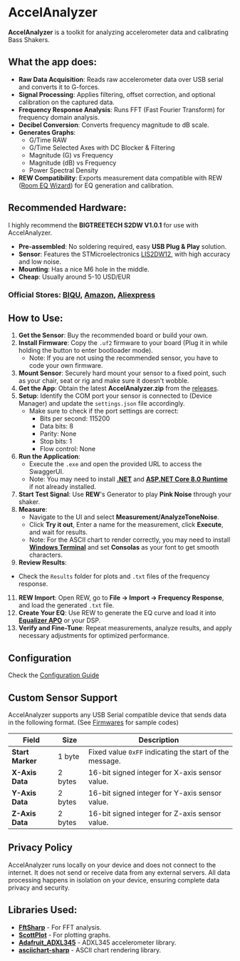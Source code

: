 

# AccelAnalyzer
**AccelAnalyzer** is a toolkit for analyzing accelerometer data and calibrating Bass Shakers.

## What the app does:
- **Raw Data Acquisition**: Reads raw accelerometer data over USB serial and converts it to G-forces.
- **Signal Processing**: Applies filtering, offset correction, and optional calibration on the captured data.
- **Frequency Response Analysis**: Runs FFT (Fast Fourier Transform) for frequency domain analysis.
- **Decibel Conversion**: Converts frequency magnitude to dB scale.
- **Generates Graphs**: 
  - G/Time RAW
  - G/Time Selected Axes with DC Blocker & Filtering
  - Magnitude (G) vs Frequency
  - Magnitude (dB) vs Frequency
  - Power Spectral Density
- **REW Compatibility**: Exports measurement data compatible with REW ([Room EQ Wizard](https://www.roomeqwizard.com/)) for EQ generation and calibration.

## Recommended Hardware:
I highly recommend the **BIGTREETECH S2DW V1.0.1** for use with AccelAnalyzer.
 -   **Pre-assembled**: No soldering required, easy  **USB Plug & Play** solution.
 -   **Sensor**: Features the STMicroelectronics [LIS2DW12](https://www.st.com/en/mems-and-sensors/lis2dw12.html), with  high accuracy and low noise.
 - **Mounting**: Has a nice M6 hole in the middle.
 - **Cheap**: Usually around 5-10 USD/EUR
 
### Official Stores:    [BIQU](https://biqu.equipment/products/adxl-345-accelerometer-board-for-36-stepper-motors?variant=40446852759650), [Amazon](https://www.amazon.com/BIGTREETECH-S2DW-Acceleration-Raspberry-Pi-Accelerometer/dp/B0CHFMBFCJ?ref_=ast_sto_dp), [Aliexpress](https://www.aliexpress.com/item/1005004243190853.html?spm=a2g0o.store_pc_home.promoteWysiwyg_4000000448804.1005004243190853)




## How to Use:
1. **Get the Sensor**: Buy the recommended board or build your own.
2. **Install Firmware**: Copy the `.uf2` firmware to your board (Plug it in while holding the button to enter bootloader mode).
	- Note: If you are not using the recommended sensor, you have to code your own firmware.
3. **Mount Sensor**: Securely hard mount your sensor to a fixed point, such as your chair, seat or rig and make sure it doesn't wobble.
4. **Get the App**: Obtain the latest **AccelAnalyzer.zip** from the [releases](https://github.com/Nabenishi/AccelAnalyzer.Releases/releases).
5. **Setup**: Identify the COM port your sensor is connected to (Device Manager) and update the `settings.json` file accordingly.
   - Make sure to check if the port settings are correct:
     - Bits per second: 115200
     - Data bits: 8
     - Parity: None
     - Stop bits: 1
     - Flow control: None
7. **Run the Application**: 
   - Execute the `.exe` and open the provided URL to access the SwaggerUI.
   - Note: You may need to install [**.NET**](https://dotnet.microsoft.com/en-us/download) and [**ASP.NET Core 8.0 Runtime**](https://dotnet.microsoft.com/en-us/download/dotnet/thank-you/runtime-aspnetcore-8.0.8-windows-hosting-bundle-installer) if not already installed.
8. **Start Test Signal**: Use **REW**'s Generator to play **Pink Noise** through your shaker.
9. **Measure**:
   - Navigate to the UI and select **Measurement/AnalyzeToneNoise**.
   - Click **Try it out**, Enter a name for the measurement, click **Execute**, and wait for results.
   - Note: For the ASCII chart to render correctly, you may need to install [**Windows Terminal**](https://apps.microsoft.com/detail/9n0dx20hk701?hl=en-gb&gl=US) and set **Consolas** as your font to get smooth characters.
10. **Review Results**:
   - Check the `Results` folder for plots and `.txt` files of the frequency response.
11. **REW Import**: Open REW, go to **File -> Import -> Frequency Response**, and load the generated `.txt` file.
12. **Create Your EQ**: Use REW to generate the EQ curve and load it into **[Equalizer APO](https://sourceforge.net/projects/equalizerapo/)** or your DSP.
13. **Verify and Fine-Tune**: Repeat measurements, analyze results, and apply necessary adjustments for optimized performance.

## Configuration
Check the [Configuration Guide](CONFIG_GUIDE.md)

## Custom Sensor Support
AccelAnalyzer supports any USB Serial compatible device that sends data in the following format. (See [Firmwares](https://github.com/Nabenishi/AccelAnalyzer.Releases/tree/main/Firmwares) for sample codes)

| **Field**        | **Size** | **Description**                               |
|------------------|----------|-----------------------------------------------|
| **Start Marker** | 1 byte   | Fixed value `0xFF` indicating the start of the message. |
| **X-Axis Data**  | 2 bytes  | 16-bit signed integer for X-axis sensor value. |
| **Y-Axis Data**  | 2 bytes  | 16-bit signed integer for Y-axis sensor value. |
| **Z-Axis Data**  | 2 bytes  | 16-bit signed integer for Z-axis sensor value. |

## Privacy Policy
AccelAnalyzer runs locally on your device and does not connect to the internet. It does not send or receive data from any external servers. All data processing happens in isolation on your device, ensuring complete data privacy and security.

## Libraries Used:
- [**FftSharp**](https://github.com/swharden/FftSharp) - For FFT analysis.
- [**ScottPlot**](https://github.com/ScottPlot/ScottPlot) - For plotting graphs.
- [**Adafruit_ADXL345**](https://github.com/adafruit/Adafruit_ADXL345) - ADXL345 accelerometer library.
- [**asciichart-sharp**](https://github.com/NathanBaulch/asciichart-sharp) - ASCII chart rendering library.
